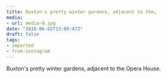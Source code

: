 ```yaml
---
title: Buxton's pretty winter gardens, adjacent to the…
media:
- url: media-0.jpg
date: "2018-06-02T13:00:47Z"
draft: false
tags:
- imported
- from-instagram
---
```

Buxton's pretty winter gardens, adjacent to the Opera House.
